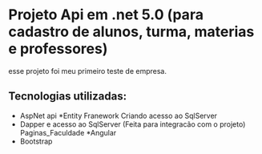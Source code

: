 # Projeto Api em .net 5.0 (para cadastro de alunos, turma, materias e professores)
esse projeto foi meu primeiro teste de empresa.
## Tecnologias utilizadas:

* AspNet api
*Entity Franework Criando  acesso ao SqlServer
* Dapper e acesso ao SqlServer
(Feita para integracão com o projeto)
Paginas_Faculdade
*Angular
* Bootstrap



